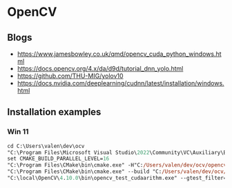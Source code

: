 # OpenCV

## Blogs
- https://www.jamesbowley.co.uk/qmd/opencv_cuda_python_windows.html
- https://docs.opencv.org/4.x/da/d9d/tutorial_dnn_yolo.html
- https://github.com/THU-MIG/yolov10
- https://docs.nvidia.com/deeplearning/cudnn/latest/installation/windows.html

## Installation examples

### Win 11

```ps
cd C:\Users\valen\dev\ocv
"C:\Program Files\Microsoft Visual Studio\2022\Community\VC\Auxiliary\Build\vcvars64.bat"
set CMAKE_BUILD_PARALLEL_LEVEL=16
"C:\Program Files\CMake\bin\cmake.exe" -H"C:/Users/valen/dev/ocv/opencv" -DOPENCV_EXTRA_MODULES_PATH="C:/Users/valen/dev/ocv/opencv_contrib/modules" -B"C:/Users/valen/dev/ocv/build" -DCMAKE_INSTALL_PREFIX="C:/local/OpenCV/4.10.0" -G"Ninja Multi-Config" -DINSTALL_TESTS=ON -DINSTALL_C_EXAMPLES=ON -DBUILD_EXAMPLES=ON -DBUILD_opencv_world=ON -DENABLE_CUDA_FIRST_CLASS_LANGUAGE=ON -DWITH_CUDA=ON -DCUDA_GENERATION=Auto -DBUILD_opencv_python3=ON -DPYTHON3_INCLUDE_DIR="C:/Program Files/Python312/include" -DPYTHON3_LIBRARY="C:/Program Files/Python312/libs/python312.lib" -DPYTHON3_EXECUTABLE="C:/Program Files/Python312/python.exe" -DPYTHON3_NUMPY_INCLUDE_DIRS="C:/Program Files/Python312/Lib/site-packages/numpy/_core/include" -DPYTHON3_PACKAGES_PATH="C:/Program Files/Python312/Lib/site-packages" > config.log 2>&1
"C:\Program Files\CMake\bin\cmake.exe" --build "C:/Users/valen/dev/ocv/build" --target install --config Release
"C:\local\OpenCV\4.10.0\bin\opencv_test_cudaarithm.exe" --gtest_filter=CUDA_Arithm/GEMM.Accuracy/0
```
